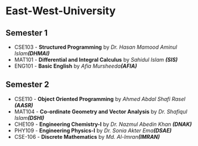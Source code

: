 # East-West-University


## Semester 1
- CSE103 - <b>Structured Programming</b> by <i>Dr. Hasan Mamood Aminul Islam<b>(DHMAI)</b></i>
- MAT101 - <b>Differential and Integral Calculus</b> by <i>Sahidul Islam <b>(SIS)</b></i>
- ENG101 - <b>Basic English</b> by <i>Afia Mursheeda<b>(AFIA)</b></i>

## Semester 2
- CSE110 - <b>Object Oriented Programming</b> by <i>Ahmed Abdal Shafi Rasel <b>(AASR)</b></i>
- MAT104 - <b>Co-ordinate Geometry and Vector Analysis</b> by <i>Dr. Shafiqul Islam<b>(DSHI)</b></i>
- CHE109 - <b>Engineering Chemistry-I</b> by <i>Dr. Nazmul Abedin Khan <b>(DNAK)</b></i>
- PHY109 - <b>Engineering Physics-I</b> by <i>Dr. Sonia Akter Ema<b>(DSAE)</b></i>
- CSE-106 - <b>Discrete Mathematics</b> by <i>Md. Al-Imran<b>(IMRAN)</b></i>
